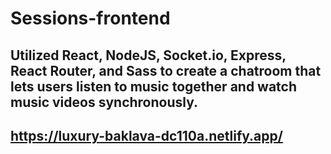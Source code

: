 # Sessions-frontend

## Utilized React, NodeJS, Socket.io, Express, React Router, and Sass to create a chatroom that lets users listen to music together and watch music videos synchronously.


## https://luxury-baklava-dc110a.netlify.app/

